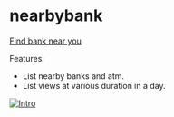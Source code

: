 # nearbybank

<a href="https://ankit90anand.github.io/nearbybank/">Find bank near you</a>

Features:
- List nearby banks and atm.
- List views at various duration in a day.

[![Intro](http://img.youtube.com/vi/Vk9iUOYlK84/0.jpg)](https://m.youtube.com/watch?v=Vk9iUOYlK84)
